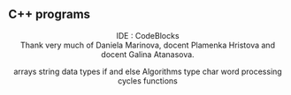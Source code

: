 
## C++ programs
<p align="center">
IDE : CodeBlocks <br />
Thank very much of Daniela Marinova, docent Plamenka Hristova and docent Galina Atanasova.
<p align="center">
  arrays
  string
  data types
  if and else
  Algorithms 
  type char
  word processing
  cycles
  functions
</p
</p>
